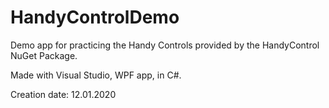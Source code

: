 # HandyControlDemo

Demo app for practicing the Handy Controls provided by the HandyControl NuGet Package. 

Made with Visual Studio, WPF app, in C#. 

Creation date: 12.01.2020
